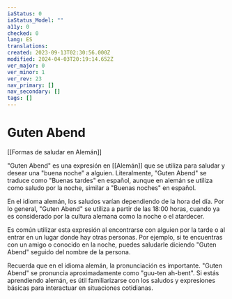 ```yaml
---
iaStatus: 0
iaStatus_Model: ""
a11y: 0
checked: 0
lang: ES
translations: 
created: 2023-09-13T02:30:56.000Z
modified: 2024-04-03T20:19:14.652Z
ver_major: 0
ver_minor: 1
ver_rev: 23
nav_primary: []
nav_secondary: []
tags: []
---
```

# Guten Abend

[[Formas de saludar en Alemán]]

"Guten Abend" es una expresión en [[Alemán]] que se utiliza para saludar y desear una "buena noche" a alguien. Literalmente, "Guten Abend" se traduce como "Buenas tardes" en español, aunque en alemán se utiliza como saludo por la noche, similar a "Buenas noches" en español.

En el idioma alemán, los saludos varían dependiendo de la hora del día. Por lo general, "Guten Abend" se utiliza a partir de las 18:00 horas, cuando ya es considerado por la cultura alemana como la noche o el atardecer.

Es común utilizar esta expresión al encontrarse con alguien por la tarde o al entrar en un lugar donde hay otras personas. Por ejemplo, si te encuentras con un amigo o conocido en la noche, puedes saludarle diciendo "Guten Abend" seguido del nombre de la persona.

Recuerda que en el idioma alemán, la pronunciación es importante. "Guten Abend" se pronuncia aproximadamente como "guu-ten ah-bent". Si estás aprendiendo alemán, es útil familiarizarse con los saludos y expresiones básicas para interactuar en situaciones cotidianas.